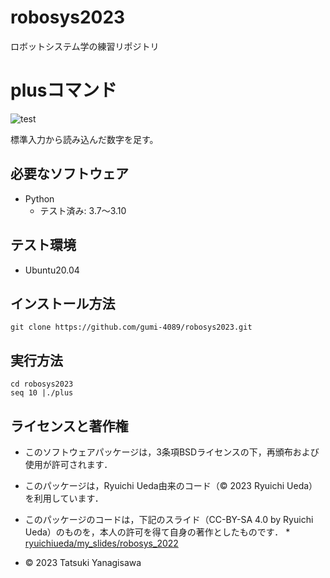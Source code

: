 # robosys2023
ロボットシステム学の練習リポジトリ

# plusコマンド
![test](https://github.com/gumi-4089/robosys2023/actions/workflows/test.yml/badge.svg)

標準入力から読み込んだ数字を足す。

## 必要なソフトウェア
* Python
  * テスト済み: 3.7〜3.10

## テスト環境
* Ubuntu20.04

## インストール方法
```
git clone https://github.com/gumi-4089/robosys2023.git
```

## 実行方法

```
cd robosys2023
seq 10 |./plus
```

## ライセンスと著作権

* このソフトウェアパッケージは，3条項BSDライセンスの下，再頒布および使用が許可されます．

* このパッケージは，Ryuichi Ueda由来のコード（© 2023 Ryuichi Ueda）を利用しています．

* このパッケージのコードは，下記のスライド（CC-BY-SA 4.0 by Ryuichi Ueda）のものを，本人の許可を得て自身の著作としたものです．
      * [ryuichiueda/my_slides/robosys_2022](https://github.com/ryuichiueda/my_slides/tree/master/robosys_2022)

* © 2023 Tatsuki Yanagisawa
